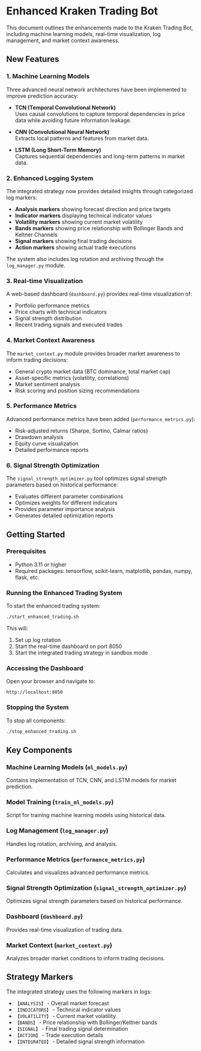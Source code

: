 # Enhanced Kraken Trading Bot

This document outlines the enhancements made to the Kraken Trading Bot, including machine learning models, real-time visualization, log management, and market context awareness.

## New Features

### 1. Machine Learning Models
Three advanced neural network architectures have been implemented to improve prediction accuracy:

- **TCN (Temporal Convolutional Network)**  
  Uses causal convolutions to capture temporal dependencies in price data while avoiding future information leakage.

- **CNN (Convolutional Neural Network)**  
  Extracts local patterns and features from market data.

- **LSTM (Long Short-Term Memory)**  
  Captures sequential dependencies and long-term patterns in market data.

### 2. Enhanced Logging System
The integrated strategy now provides detailed insights through categorized log markers:

- **Analysis markers** showing forecast direction and price targets
- **Indicator markers** displaying technical indicator values
- **Volatility markers** showing current market volatility
- **Bands markers** showing price relationship with Bollinger Bands and Keltner Channels
- **Signal markers** showing final trading decisions
- **Action markers** showing actual trade executions

The system also includes log rotation and archiving through the `log_manager.py` module.

### 3. Real-time Visualization
A web-based dashboard (`dashboard.py`) provides real-time visualization of:

- Portfolio performance metrics
- Price charts with technical indicators
- Signal strength distribution
- Recent trading signals and executed trades

### 4. Market Context Awareness
The `market_context.py` module provides broader market awareness to inform trading decisions:

- General crypto market data (BTC dominance, total market cap)
- Asset-specific metrics (volatility, correlations)
- Market sentiment analysis
- Risk scoring and position sizing recommendations

### 5. Performance Metrics
Advanced performance metrics have been added (`performance_metrics.py`):

- Risk-adjusted returns (Sharpe, Sortino, Calmar ratios)
- Drawdown analysis
- Equity curve visualization
- Detailed performance reports

### 6. Signal Strength Optimization
The `signal_strength_optimizer.py` tool optimizes signal strength parameters based on historical performance:

- Evaluates different parameter combinations
- Optimizes weights for different indicators
- Provides parameter importance analysis
- Generates detailed optimization reports

## Getting Started

### Prerequisites
- Python 3.11 or higher
- Required packages: tensorflow, scikit-learn, matplotlib, pandas, numpy, flask, etc.

### Running the Enhanced Trading System
To start the enhanced trading system:
```bash
./start_enhanced_trading.sh
```

This will:
1. Set up log rotation
2. Start the real-time dashboard on port 8050
3. Start the integrated trading strategy in sandbox mode

### Accessing the Dashboard
Open your browser and navigate to:
```
http://localhost:8050
```

### Stopping the System
To stop all components:
```bash
./stop_enhanced_trading.sh
```

## Key Components

### Machine Learning Models (`ml_models.py`)
Contains implementation of TCN, CNN, and LSTM models for market prediction.

### Model Training (`train_ml_models.py`)
Script for training machine learning models using historical data.

### Log Management (`log_manager.py`)
Handles log rotation, archiving, and analysis.

### Performance Metrics (`performance_metrics.py`)
Calculates and visualizes advanced performance metrics.

### Signal Strength Optimization (`signal_strength_optimizer.py`)
Optimizes signal strength parameters based on historical performance.

### Dashboard (`dashboard.py`)
Provides real-time visualization of trading data.

### Market Context (`market_context.py`)
Analyzes broader market conditions to inform trading decisions.

## Strategy Markers

The integrated strategy uses the following markers in logs:

- `【ANALYSIS】` - Overall market forecast
- `【INDICATORS】` - Technical indicator values
- `【VOLATILITY】` - Current market volatility
- `【BANDS】` - Price relationship with Bollinger/Keltner bands
- `【SIGNAL】` - Final trading signal determination
- `【ACTION】` - Trade execution details
- `【INTEGRATED】` - Detailed signal strength information